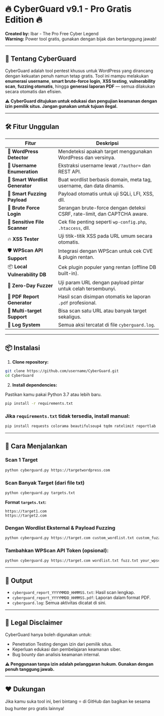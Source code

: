 # 🔥 CyberGuard v9.1 - Pro Gratis Edition 🔥

**Created by:** Ibar - The Pro Free Cyber Legend  
**Warning:** Power tool gratis, gunakan dengan bijak dan bertanggung jawab!

---

## 🧠 Tentang CyberGuard

CyberGuard adalah tool pentest khusus untuk WordPress yang dirancang dengan kekuatan penuh namun tetap gratis. Tool ini mampu melakukan **enumerasi username**, **smart brute-force login**, **XSS testing**, **vulnerability scan**, **fuzzing otomatis**, hingga **generasi laporan PDF** — semua dilakukan secara otomatis dan efisien.

⚠️ **CyberGuard ditujukan untuk edukasi dan pengujian keamanan dengan izin pemilik situs. Jangan gunakan untuk tujuan ilegal.**

---

## 🛠️ Fitur Unggulan

| Fitur | Deskripsi |
|------|-----------|
| 🧾 **WordPress Detector** | Mendeteksi apakah target menggunakan WordPress dan versinya. |
| 👤 **Username Enumeration** | Ekstraksi username lewat `/?author=` dan REST API. |
| 🧠 **Smart Wordlist Generator** | Buat wordlist berbasis domain, meta tag, username, dan data dinamis. |
| 🧠 **Smart Fuzzing Payload** | Payload otomatis untuk uji SQLi, LFI, XSS, dll. |
| 🧪 **Brute Force Login** | Serangan brute-force dengan deteksi CSRF, rate-limit, dan CAPTCHA aware. |
| 🔐 **Sensitive File Scanner** | Cek file penting seperti `wp-config.php`, `.htaccess`, dll. |
| 🔥 **XSS Tester** | Uji titik-titik XSS pada URL umum secara otomatis. |
| 🛡️ **WPScan API Support** | Integrasi dengan WPScan untuk cek CVE & plugin rentan. |
| 📦 **Local Vulnerability DB** | Cek plugin populer yang rentan (offline DB built-in). |
| 🧨 **Zero-Day Fuzzer** | Uji param URL dengan payload pintar untuk celah tersembunyi. |
| 📄 **PDF Report Generator** | Hasil scan disimpan otomatis ke laporan `.pdf` profesional. |
| 🔁 **Multi-target Support** | Bisa scan satu URL atau banyak target sekaligus. |
| 📜 **Log System** | Semua aksi tercatat di file `cyberguard.log`. |

---

## 📦 Instalasi

1. **Clone repository:**

```bash
git clone https://github.com/username/CyberGuard.git
cd CyberGuard
```

2. **Install dependencies:**

Pastikan kamu pakai Python 3.7 atau lebih baru.

```bash
pip install -r requirements.txt
```

### Jika `requirements.txt` tidak tersedia, install manual:

```bash
pip install requests colorama beautifulsoup4 tqdm ratelimit reportlab
```

---

## 🚀 Cara Menjalankan

### Scan 1 Target

```bash
python cyberguard.py https://targetwordpress.com
```

### Scan Banyak Target (dari file txt)

```bash
python cyberguard.py targets.txt
```

**Format `targets.txt`:**
```
https://target1.com
https://target2.com
```

### Dengan Wordlist Eksternal & Payload Fuzzing

```bash
python cyberguard.py https://target.com custom_wordlist.txt custom_fuzz.txt
```

### Tambahkan WPScan API Token (opsional):

```bash
python cyberguard.py https://target.com wordlist.txt fuzz.txt your_wpscan_api_token
```

---

## 📂 Output

- `cyberguard_report_YYYYMMDD_HHMMSS.txt`: Hasil scan lengkap.
- `cyberguard_report_YYYYMMDD_HHMMSS.pdf`: Laporan dalam format PDF.
- `cyberguard.log`: Semua aktivitas dicatat di sini.

---

## 🔐 Legal Disclaimer

CyberGuard hanya boleh digunakan untuk:

- Penetration Testing dengan izin dari pemilik situs.
- Keperluan edukasi dan pembelajaran keamanan siber.
- Bug bounty dan analisis keamanan internal.

**⚠️ Penggunaan tanpa izin adalah pelanggaran hukum. Gunakan dengan penuh tanggung jawab.**

---

## ❤️ Dukungan

Jika kamu suka tool ini, beri bintang ⭐ di GitHub dan bagikan ke sesama bug hunter pro gratis lainnya!
